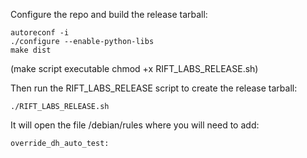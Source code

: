 

Configure the repo and build the release tarball:

    autoreconf -i
    ./configure --enable-python-libs
    make dist
    
(make script executable chmod +x RIFT_LABS_RELEASE.sh)

Then run the RIFT_LABS_RELEASE script to create the release tarball:

    ./RIFT_LABS_RELEASE.sh

It will open the file /debian/rules where you will need to add:

    override_dh_auto_test: